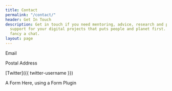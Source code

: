 ```yaml
---
title: Contact
permalink: "/contact/"
header: Get In Touch
description: Get in touch if you need mentoring, advice, research and product management
  support for your digital projects that puts people and planet first. Or if you just
  fancy a chat.
layout: page
---
```


Email

Postal Address

[Twitter]({{ twitter-username }})

A Form Here, using a Form Plugin

